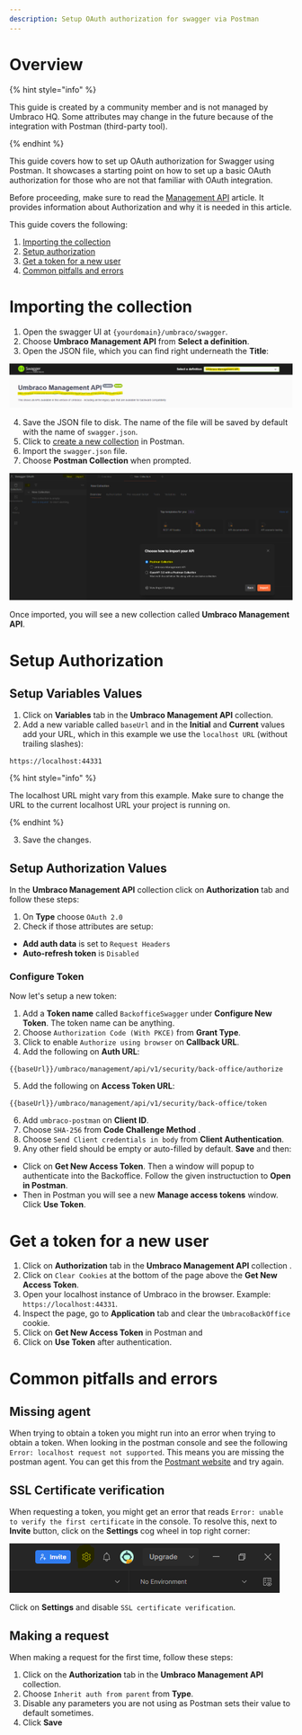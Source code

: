 ```yaml
---
description: Setup OAuth authorization for swagger via Postman
---
```


# Overview

{% hint style="info" %}

This guide is created by a community member and is not managed by Umbraco HQ. Some attributes may change in the future because of the integration with Postman (third-party tool).

{% endhint %}

This guide covers how to set up OAuth authorization for Swagger using Postman. It showcases a starting point on how to set up a basic OAuth authorization for those who are not that familiar with OAuth integration.

Before proceeding, make sure to read the [Management API](./README.md) article. It provides information about Authorization and why it is needed in this article.

This guide covers the following:

1. [Importing the collection](#importing-the-collection)
2. [Setup authorization](#setup-authorization)
3. [Get a token for a new user](#get-a-token-for-a-new-user)
4. [Common pitfalls and errors](#common-pitfalls-and-errors)

# Importing the collection

1. Open the swagger UI at `{yourdomain}/umbraco/swagger`.
2. Choose **Umbraco Management API** from **Select a definition**.
3. Open the JSON file, which you can find right underneath the **Title**:

![JSON file location](../images/postman-setup-swagger-json-file.png)

4. Save the JSON file to disk. The name of the file will be saved by default with the name of `swagger.json`.
5. Click to [create a new collection](https://learning.postman.com/docs/collections/using-collections/#creating-collections) in Postman.
6. Import the `swagger.json` file.
7. Choose **Postman Collection** when prompted.

![Postman import JSON file as collection](../images/postman-setup-swagger-import.png)

Once imported, you will see a new collection called **Umbraco Management API**.

# Setup Authorization

## Setup Variables Values

1. Click on **Variables** tab in the **Umbraco Management API** collection.
2. Add a new variable called `baseUrl` and in the **Initial** and **Current** values add your URL, which in this example we use the `localhost URL` (without trailing slashes):

```http
https://localhost:44331
```

{% hint style="info" %}

The localhost URL might vary from this example. Make sure to change the URL to the current localhost URL your project is running on.

{% endhint %}

3. Save the changes.

## Setup Authorization Values

In the **Umbraco Management API** collection click on **Authorization** tab and follow these steps:

1. On **Type** choose `OAuth 2.0`
2. Check if those attributes are setup:

* **Add auth data** is set to `Request Headers`
* **Auto-refresh token** is `Disabled`

### Configure Token

Now let's setup a new token:

1. Add a **Token name** called `BackofficeSwagger` under **Configure New Token**. The token name can be anything.
2.  Choose `Authorization Code (With PKCE)` from **Grant Type**.
3. Click to enable `Authorize using browser` on **Callback URL**.
4.  Add the following on **Auth URL**:

```http
{{baseUrl}}/umbraco/management/api/v1/security/back-office/authorize
```

5. Add the following on **Access Token URL**:

```http
{{baseUrl}}/umbraco/management/api/v1/security/back-office/token
```

6.  Add `umbraco-postman` on **Client ID**.
7. Choose `SHA-256` from **Code Challenge Method** . 
8.  Choose `Send Client credentials in body` from **Client Authentication**.
9. Any other field should be empty or auto-filled by default. **Save** and then:

* Click on **Get New Access Token**. Then a window will popup to authenticate into the Backoffice. Follow the given instructuction to **Open in Postman**.
* Then in Postman you will see a new **Manage access tokens** window. Click **Use Token**.

# Get a token for a new user

1. Click on **Authorization** tab in the **Umbraco Management API** collection .
2. Click on `Clear Cookies` at the bottom of the page above the **Get New Access Token**.
3. Open your localhost instance of Umbraco in the browser. Example: `https://localhost:44331`.
4. Inspect the page, go to **Application** tab and clear the `UmbracoBackOffice` cookie.
5. Click on **Get New Access Token** in Postman and 
6. Click on **Use Token** after authentication.

# Common pitfalls and errors

## Missing agent

When trying to obtain a token you might run into an error when trying to obtain a token. When looking in the postman console and see the following `Error: localhost request not supported`. This means you are missing the postman agent. You can get this from the [Postmant website](https://www.postman.com/downloads/postman-agent/) and try again.

## SSL Certificate verification

When requesting a token, you might get an error that reads `Error: unable to verify the first certificate` in the console.
To resolve this, next to **Invite** button, click on the **Settings** cog wheel in top right corner:

![Postman Cog Wheel Location](../images/postman-setup-swagger-cog-wheel.png)

Click on **Settings** and disable `SSL certificate verification`.

## Making a request

When making a request for the first time, follow these steps:

1. Click on the **Authorization** tab in the **Umbraco Management API** collection.
2. Choose `Inherit auth from parent` from **Type**.
3. Disable any parameters you are not using as Postman sets their value to default sometimes.
4. Click **Save**
